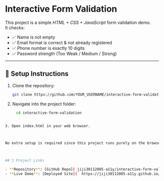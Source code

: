 # Interactive Form Validation

This project is a simple *HTML + CSS + JavaScript* form validation demo.  
It checks:
- ✅ Name is not empty  
- ✅ Email format is correct & not already registered  
- ✅ Phone number is exactly 10 digits  
- ✅ Password strength (Too Weak / Medium / Strong)  

---

## 🚀 Setup Instructions

1. Clone the repository:
   ```bash
   git clone https://github.com/YOUR_USERNAME/interactive-form-validation.git
2. Navigate into the project folder:

```bash
     cd interactive-form-validation


3. Open index.html in your web browser.



No extra setup is required since this project runs purely on the browser.



## 🔗 Project Links

- **Repository**: [GitHub Repo]( jiji30112005-a11y/interactive-form-validation)
- **Live Demo**: [Deployed Site](  https://jiji30112005-a11y.github.io/interactive-form-validation/)



